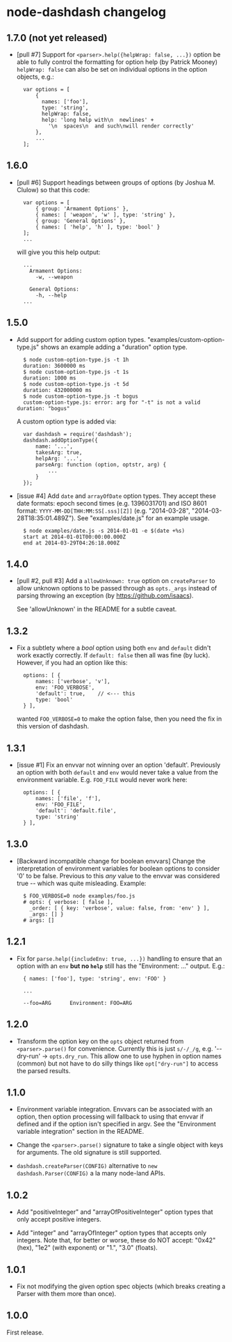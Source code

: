 # node-dashdash changelog

## 1.7.0 (not yet released)

- [pull #7] Support for `<parser>.help({helpWrap: false, ...})` option be able
  to fully control the formatting for option help (by Patrick Mooney) `helpWrap:
  false` can also be set on individual options in the option objects, e.g.:

        var options = [
            {
              names: ['foo'],
              type: 'string',
              helpWrap: false,
              help: 'long help with\n  newlines' +
                '\n  spaces\n  and such\nwill render correctly'
            },
            ...
        ];


## 1.6.0

- [pull #6] Support headings between groups of options (by Joshua M. Clulow)
  so that this code:

        var options = [
            { group: 'Armament Options' },
            { names: [ 'weapon', 'w' ], type: 'string' },
            { group: 'General Options' },
            { names: [ 'help', 'h' ], type: 'bool' }
        ];
        ...

  will give you this help output:

        ...
          Armament Options:
            -w, --weapon

          General Options:
            -h, --help
        ...


## 1.5.0

- Add support for adding custom option types. "examples/custom-option-type.js"
  shows an example adding a "duration" option type.

        $ node custom-option-type.js -t 1h
        duration: 3600000 ms
        $ node custom-option-type.js -t 1s
        duration: 1000 ms
        $ node custom-option-type.js -t 5d
        duration: 432000000 ms
        $ node custom-option-type.js -t bogus
        custom-option-type.js: error: arg for "-t" is not a valid duration: "bogus"

  A custom option type is added via:

        var dashdash = require('dashdash');
        dashdash.addOptionType({
            name: '...',
            takesArg: true,
            helpArg: '...',
            parseArg: function (option, optstr, arg) {
                ...
            }
        });

- [issue #4] Add `date` and `arrayOfDate` option types. They accept these date
  formats: epoch second times (e.g. 1396031701) and ISO 8601 format:
  `YYYY-MM-DD[THH:MM:SS[.sss][Z]]` (e.g. "2014-03-28",
  "2014-03-28T18:35:01.489Z"). See "examples/date.js" for an example usage.

        $ node examples/date.js -s 2014-01-01 -e $(date +%s)
        start at 2014-01-01T00:00:00.000Z
        end at 2014-03-29T04:26:18.000Z


## 1.4.0

- [pull #2, pull #3] Add a `allowUnknown: true` option on `createParser` to
  allow unknown options to be passed through as `opts._args` instead of parsing
  throwing an exception (by https://github.com/isaacs).

  See 'allowUnknown' in the README for a subtle caveat.


## 1.3.2

- Fix a subtlety where a *bool* option using both `env` and `default` didn't
  work exactly correctly. If `default: false` then all was fine (by luck).
  However, if you had an option like this:

        options: [ {
            names: ['verbose', 'v'],
            env: 'FOO_VERBOSE',
            'default': true,    // <--- this
            type: 'bool'
        } ],

  wanted `FOO_VERBOSE=0` to make the option false, then you need the fix
  in this version of dashdash.


## 1.3.1

- [issue #1] Fix an envvar not winning over an option 'default'. Previously
  an option with both `default` and `env` would never take a value from the
  environment variable. E.g. `FOO_FILE` would never work here:

        options: [ {
            names: ['file', 'f'],
            env: 'FOO_FILE',
            'default': 'default.file',
            type: 'string'
        } ],


## 1.3.0

- [Backward incompatible change for boolean envvars] Change the
  interpretation of environment variables for boolean options to consider '0'
  to be false. Previous to this *any* value to the envvar was considered
  true -- which was quite misleading. Example:

        $ FOO_VERBOSE=0 node examples/foo.js
        # opts: { verbose: [ false ],
          _order: [ { key: 'verbose', value: false, from: 'env' } ],
          _args: [] }
        # args: []


## 1.2.1

- Fix for `parse.help({includeEnv: true, ...})` handling to ensure that an
  option with an `env` **but no `help`** still has the "Environment: ..."
  output. E.g.:

        { names: ['foo'], type: 'string', env: 'FOO' }

        ...

        --foo=ARG      Environment: FOO=ARG


## 1.2.0

- Transform the option key on the `opts` object returned from
  `<parser>.parse()` for convenience. Currently this is just
  `s/-/_/g`, e.g. '--dry-run' -> `opts.dry_run`. This allow one to use hyphen
  in option names (common) but not have to do silly things like
  `opt["dry-run"]` to access the parsed results.


## 1.1.0

- Environment variable integration. Envvars can be associated with an option,
  then option processing will fallback to using that envvar if defined and
  if the option isn't specified in argv. See the "Environment variable
  integration" section in the README.

- Change the `<parser>.parse()` signature to take a single object with keys
  for arguments. The old signature is still supported.

- `dashdash.createParser(CONFIG)` alternative to `new dashdash.Parser(CONFIG)`
  a la many node-land APIs.


## 1.0.2

- Add "positiveInteger" and "arrayOfPositiveInteger" option types that only
  accept positive integers.

- Add "integer" and "arrayOfInteger" option types that accepts only integers.
  Note that, for better or worse, these do NOT accept: "0x42" (hex), "1e2"
  (with exponent) or "1.", "3.0" (floats).


## 1.0.1

- Fix not modifying the given option spec objects (which breaks creating
  a Parser with them more than once).


## 1.0.0

First release.
